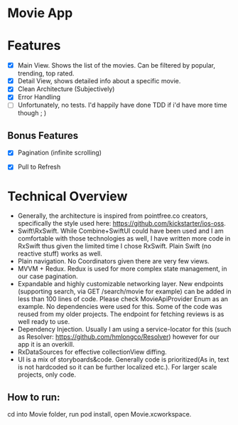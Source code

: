 # Movie App


# Features
- [x] Main View. Shows the list of the movies. Can be filtered by popular, trending, top rated.
- [x] Detail View, shows detailed info about a specific movie.
- [x] Clean Architecture (Subjectively) 
- [x] Error Handling
- [ ] Unfortunately, no tests. I'd happily have done TDD if i'd have more time though ; )
## Bonus Features
- [x] Pagination (infinite scrolling)
- [x] Pull to Refresh


# Technical Overview

  * Generally, the architecture is inspired from pointfree.co creators, specifically the style used here: https://github.com/kickstarter/ios-oss. 
  * Swift\RxSwift. While Combine+SwiftUI could have been used and I am comfortable with those  technologies as well, I have written more code in RxSwift thus given the limited time I chose RxSwift. Plain Swift (no reactive stuff) works as well.
  * Plain navigation. No Coordinators given there are very few views. 
  * MVVM + Redux. Redux is used for more complex state management, in our case pagination.
  * Expandable and highly customizable networking layer. New endpoints (supporting search, via GET /search/movie for example) can be added in less than 100 lines of code. Please check MovieApiProvider Enum as an example. No dependencies were used for this. Some of the code was reused from my older projects. The endpoint for fetching reviews is as well ready to use.
  * Dependency Injection. Usually I am using a service-locator for this (such as Resolver: https://github.com/hmlongco/Resolver) however for our app it is an overkill.
  * RxDataSources for effective collectionView diffing.
  * UI is a mix of storyboards&code. Generally code is prioritized(As in, text is not hardcoded so it can be further localized etc.). For larger scale projects, only code.

## How to run:
cd into Movie folder, run pod install, open Movie.xcworkspace.